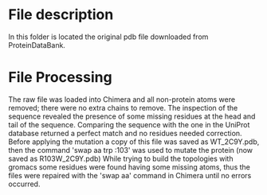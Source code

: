 # File description
In this folder is located the original pdb file downloaded from ProteinDataBank.

# File Processing
The raw file was loaded into Chimera and all non-protein atoms were removed; there were no extra chains to remove.
The inspection of the sequence revealed the presence of some missing residues at the head and tail of the sequence. Comparing the sequence with the one in the UniProt database returned a perfect match and no residues needed correction.
Before applying the mutation a copy of this file was saved as WT_2C9Y.pdb, then the command 'swap aa trp :103' was used to mutate the protein (now saved as R103W_2C9Y.pdb)
While trying to build the topologies with gromacs some residues were found having some missing atoms, thus the files were repaired with the 'swap aa' command in Chimera until no errors occurred.
